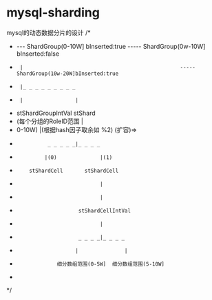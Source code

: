 # mysql-sharding
mysql的动态数据分片的设计
/*
 * ---  ShardGroup(0-10W] bInserted:true                    ----- ShardGroup(0w-10W] bInserted:false
 *      |                                                   ----- ShardGroup(10w-20W]bInserted:true
 *      |_ _ _ _ _ _ _ _ _
 *      |                 |
 * stShardGroupIntVal  stShard
 * (每个分组的RoleID范围                         |
 *  0-10W)                |(根据hash因子取余如 %2)      (扩容)=>
 *               _ _ _ _ _|_ _ _ _
 *              |(0)              |(1)
 *         stShardCell       stShardCell
 *                                |
 *                                |
 *                         stShardCellIntVal
 *                                |
 *                         _ _ _ _|_ _ _ _
 *                        |               |
 *                  细分数组范围(0-5W]  细分数组范围(5-10W]
 *
 */
